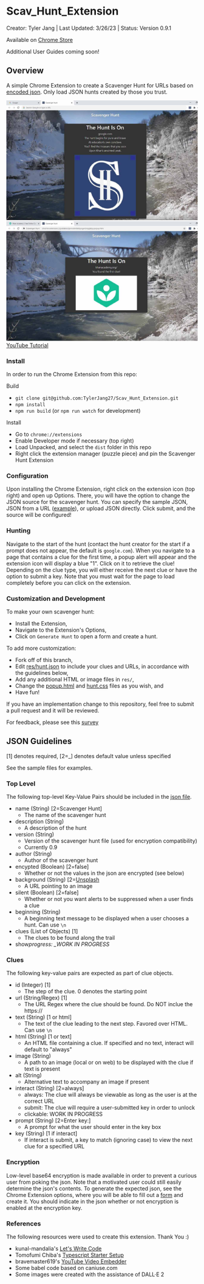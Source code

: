# Scav_Hunt_Extension

Creator: Tyler Jang |
Last Updated: 3/26/23 |
Status: Version 0.9.1

Available on [Chrome Store](https://chrome.google.com/webstore/detail/scavenger-hunt/opcgbolmjikeaokbmldpfhemaamnfggf?hl=en-US)

Additional User Guides coming soon!

## Overview

A simple Chrome Extension to create a Scavenger Hunt for URLs based on [encoded json](res/hunt.json). Only load JSON hunts created by those you trust.

![image](public/graphics/clue_1.jpg)
![image](public/graphics/clue_2.jpg)
[YouTube Tutorial](https://www.youtube.com/watch?v=yBkaL08VXWs)

### Install

In order to run the Chrome Extension from this repo:

Build

- `git clone git@github.com:TylerJang27/Scav_Hunt_Extension.git`
- `npm install`
- `npm run build` (or `npm run watch` for development)

Install

- Go to `chrome://extensions`
- Enable Developer mode if necessary (top right)
- Load Unpacked, and select the `dist` folder in this repo
- Right click the extension manager (puzzle piece) and pin the Scavenger Hunt Extension

### Configuration

Upon installing the Chrome Extension, right click on the extension icon (top right) and open up Options. There, you will have the option to change the JSON source for the scavenger hunt. You can specify the sample JSON, JSON from a URL ([example](https://raw.githubusercontent.com/TylerJang27/Scav_Hunt_Extension/master/res/hunt.json)), or upload JSON directly. Click submit, and the source will be configured!

### Hunting

<!-- TODO: TYLER GENERATE STARTER HUNTS -->
<!-- TODO: TYLER GENERATE PLUGIN SUPPORT -->

Navigate to the start of the hunt (contact the hunt creator for the start if a prompt does not appear, the default is `google.com`). When you navigate to a page that contains a clue for the first time, a popup alert will appear and the extension icon will display a blue "1". Click on it to retrieve the clue! Depending on the clue type, you will either receive the next clue or have the option to submit a key. Note that you must wait for the page to load completely before you can click on the extension.

### Customization and Development

To make your own scavenger hunt:

- Install the Extension,
- Navigate to the Extension's Options,
- Click on `Generate Hunt` to open a form and create a hunt.

To add more customization:

- Fork off of this branch,
- Edit [res/hunt.json](res/hunt.json) to include your clues and URLs, in accordance with the guidelines below,
- Add any additional HTML or image files in `res/`,
- Change the [popup.html](popup.html) and [hunt.css](hunt.css) files as you wish, and
- Have fun!

If you have an implementation change to this repository, feel free to submit a pull request and it will be reviewed.

For feedback, please see this [survey](https://forms.gle/3ZhvtKasc3WZZF9V7)

## JSON Guidelines

[1] denotes required, [2=_] denotes default value unless specified

See the sample files for examples.

### Top Level

<!-- TODO: TYLER DEVELOP A SCHEMA, INCLUDING A VERSION -->

The following top-level Key-Value Pairs should be included in the [json file](res/hunt.json).

- name (String) [2=Scavenger Hunt]
  - The name of the scavenger hunt
- description (String)
  - A description of the hunt
- version (String)
  - Version of the scavenger hunt file (used for encryption compatibility)
  - Currently 0.9
- author (String)
  - Author of the scavenger hunt
- encypted (Boolean) [2=false]
  - Whether or not the values in the json are encrypted (see below)
- background (String) [2=[Unsplash](https://unsplash.com/photos/J_xAScfz3EE)
  - A URL pointing to an image
- silent (Boolean) [2=false]
  - Whether or not you want alerts to be suppressed when a user finds a clue
- beginning (String)
  - A beginning text message to be displayed when a user chooses a hunt. Can use `\n`
- clues (List of Objects) [1]
  - The clues to be found along the trail
- show*progress: \_WORK IN PROGRESS*

### Clues

The following key-value pairs are expected as part of clue objects.

- id (Integer) [1]
  - The step of the clue. 0 denotes the starting point
- url (String/Regex) [1]
  - The URL Regex where the clue should be found. Do NOT inclue the https://
- text (String) [1 or html]
  - The text of the clue leading to the next step. Favored over HTML. Can use `\n`
- html (String) [1 or text]
  - An HTML file containing a clue. If specified and no text, interact will default to "always"
- image (String)
  - A path to an image (local or on web) to be displayed with the clue if text is present
- alt (String)
  - Alternative text to accompany an image if present
- interact (String) [2=always]
  - always: The clue will always be viewable as long as the user is at the correct URL
  - submit: The clue will require a user-submitted key in order to unlock
  - clickable: WORK IN PROGRESS
- prompt (String) [2=Enter key:]
  - A prompt for what the user should enter in the key box
- key (String) [1 if interact]
  - If interact is submit, a key to match (ignoring case) to view the next clue for a specified URL

### Encryption

Low-level base64 encryption is made available in order to prevent a curious user from poking the json. Note that a motivated user could still easily determine the json's contents. To generate the expected json, see the Chrome Extension options, where you will be able to fill out a [form](encode.html) and create it. You should indicate in the json whether or not encryption is enabled at the encryption key.

### References

The following resources were used to create this extension. Thank You :)

- kunal-mandalia's [Let's Write Code](https://github.com/shama/letswritecode/tree/master/how-to-make-chrome-extensions)
- Tomofumi Chiba's [Typescript Starter Setup](https://github.com/chibat/chrome-extension-typescript-starter/tree/master)
- bravemaster619's [YouTube Video Embedder](https://dev.to/bravemaster619/simplest-way-to-embed-a-youtube-video-in-your-react-app-3bk2)
- Some babel code based on caniuse.com
- Some images were created with the assistance of DALL·E 2
